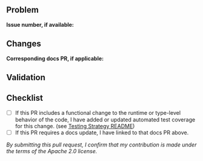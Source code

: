 <!--
Thank you for your Pull Request! Please describe the problem this PR fixes and a summary of the changes made.
Link to any relevant issues, code snippets, or other PRs.

For trivial changes, this template can be ignored in favor of a short description of the changes.
-->

## Problem

<!--
Describe the issue this PR is solving
-->

**Issue number, if available:**

## Changes

<!--
Summarize the changes introduced in this PR. This is a good place to call out critical or potentially problematic parts of the change.
-->

**Corresponding docs PR, if applicable:**

## Validation

<!--
Describe how changes in this PR have been validated. This may include added or updated unit, integration and/or E2E tests, test workflow runs, or manual verification. If manual verification is the only way changes in this PR have been validated, you will need to write some automated tests before this PR is ready to merge.

For changes to test infra, or non-functional changes, tests are not always required. Instead, you should call out _why_ you think tests are not required here.

If changes affect a GitHub workflow that is not included in the PR checks, include a link to a passing test run of the modified workflow.
--->

## Checklist

<!--
These items must be completed before a PR is ready to be merged.
Feel free to publish a draft PR before these items are complete.
-->

- [ ] If this PR includes a functional change to the runtime or type-level behavior of the code, I have added or updated automated test coverage for this change. (see [Testing Strategy README](../TESTING-STRATEGY.md))
- [ ] If this PR requires a docs update, I have linked to that docs PR above.

_By submitting this pull request, I confirm that my contribution is made under the terms of the Apache 2.0 license._
